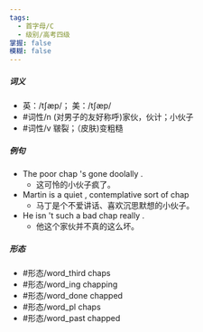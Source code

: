 ```yaml
---
tags:
  - 首字母/C
  - 级别/高考四级
掌握: false
模糊: false
---
```

##### 词义
- 英：/tʃæp/； 美：/tʃæp/
- #词性/n  (对男子的友好称呼)家伙，伙计；小伙子
- #词性/v  皲裂；（皮肤)变粗糙
##### 例句
- The poor chap 's gone doolally .
	- 这可怜的小伙子疯了。
- Martin is a quiet , contemplative sort of chap
	- 马丁是个不爱讲话、喜欢沉思默想的小伙子。
- He isn 't such a bad chap really .
	- 他这个家伙并不真的这么坏。
##### 形态
- #形态/word_third chaps
- #形态/word_ing chapping
- #形态/word_done chapped
- #形态/word_pl chaps
- #形态/word_past chapped
